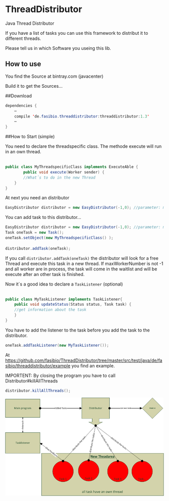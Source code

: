# ThreadDistributor
Java Thread Distributor﻿ 

If you have a list of tasks you can use this framework to distribut it to different threads. 

Please tell us in which Software you useing this lib.


## How to use

You find the Source at bintray.com (javacenter)

Build it to get the Sources... 






##Download


```java
dependencies {
    ⋯
    compile 'de.fasibio.threaddistributor:threaddistributor:1.3'
    ⋯
}
```

##How to Start (simple)


You need to declare the threadspecific class. 
The methode execute will run in an own thread. 

```java

public class MyThreadspecificClass implements ExecuteAble {
    	public void execute(Worker sender) {
		//What´s to do in the new Thread 
	}
}
```
At next you need an distributor

```java
EasyDistributor distributor = new EasyDistributor(-1,0); //parameter: maxWorkerNumber, startWorkerNumber
```

You can add task to this distributor... 

```java
EasyDistributor distributor = new EasyDistributor(-1,0); //parameter: maxWorkerNumber, startWorkerNumber
Task oneTask = new Task();
oneTask.setObject(new MyThreadspecificClass() );

distributor.addTask(oneTask);
```

If you call `distributor.addTask(oneTask)` the distributor will look for a free Thread and execute this task in a new thread. 
If maxWorkerNumber is not -1 and all worker are in process, the task will come in the waitlist and will be execute after an other task is finished. 

Now it´s a good idea to declare a `TaskListener` (optional)

```java

public class MyTaskListener implements TaskListener{
    public void updateStatus(Status status, Task task) {
    //get information about the task 
    }
}
```
You have to add the listener to the task before you add the task to the distributor. 

```java
oneTask.addTaskListener(new MyTaskListener());
```
At https://github.com/fasibio/ThreadDistributor/tree/master/src/test/java/de/fasibio/threaddistributor/example you find an example. 

IMPORTENT: 
By closing the program you have to call Distributor#killAllThreads

```java
distributor.killAllThreads();
```
![alt tag](https://github.com/fasibio/ThreadDistributor/blob/master/dokumentation/threaddistributor.png)
